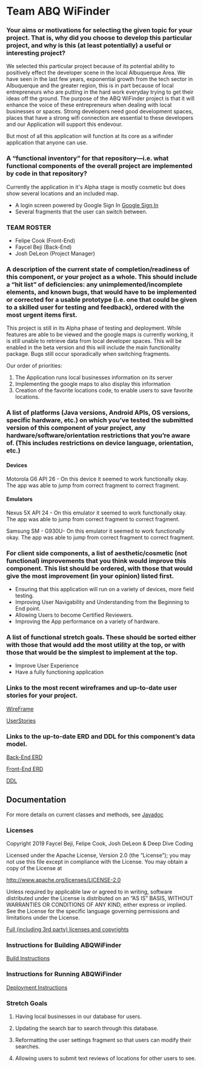 # Team ABQ WiFinder

### Your aims or motivations for selecting the given topic for your project. That is, why did you choose to develop this particular project, and why is this (at least potentially) a useful or interesting project?

We selected this particular project because of its potential ability to positively effect the developer scene in the local Albuquerque Area. We have seen in the last few years, exponential growth from the tech sector in Albuquerque and the greater region, this is in part because of local entrepreneurs who are putting in the hard work everyday trying to get their ideas off the ground. The purpose of the ABQ WiFinder project is that it will enhance the voice of these entrepreneurs when dealing with local businesses or spaces. Strong developers need good development spaces, places that have a strong wifi connection are essential to these developers and our Application will support this endevour. 

But most of all this application will function at its core as a wifinder application that anyone can use. 

### A “functional inventory” for that repository—i.e. what functional components of the overall project are implemented by code in that repository?

  Currently the application in it's Alpha stage is mostly cosmetic but does show several locations and an included map. 
- A login screen powered by Google Sign In [Google Sign In](https://github.com/googlesamples/google-services/tree/master/android/signin)
- Several fragments that the user can switch between. 

### TEAM ROSTER

- Felipe Cook (Front-End)
- Faycel Beji (Back-End)
- Josh DeLeon (Project Manager)

### A description of the current state of completion/readiness of this component, or your project as a whole. This should include a “hit list” of deficiencies: any unimplemented/incomplete elements, and known bugs, that would have to be implemented or corrected for a usable prototype (i.e. one that could be given to a skilled user for testing and feedback), ordered with the most urgent items first.

This project is still in its Alpha phase of testing and deployment. While features are able to be viewed and the google maps is currently working, it is still unable to retrieve data from local developer spaces. This will be enabled in the beta version and this will include the main functionality package. Bugs still occur sporadically when switching fragments.

Our order of priorities:
1. The Application runs local businesses information on its server
2. Implementing the google maps to also display this information
3. Creation of the favorite locations code, to enable users to save favorite locations. 

### A list of platforms (Java versions, Android APIs, OS versions, specific hardware, etc.) on which you’ve tested the submitted version of this component of your project, any hardware/software/orientation restrictions that you’re aware of. (This includes restrictions on device language, orientation, etc.)

#### Devices

Motorola G6 API 26 - On this device it seemed to work functionally okay. The app was able to jump from correct fragment to correct fragment.

#### Emulators

Nexus 5X API 24 - On this emulator it seemed to work functionally okay. The app was able to jump from correct fragment to correct fragment.

Samsung SM - G930U- On this emulator it seemed to work functionally okay. The app was able to jump from correct fragment to correct fragment.

### For client side components, a list of aesthetic/cosmetic (not functional) improvements that you think would improve this component. This list should be ordered, with those that would give the most improvement (in your opinion) listed first.

- Ensuring that this application will run on a variety of devices, more field testing. 
- Improving User Navigability and Understanding from the Beginning to End point.
- Allowing Users to become Certified Reviewers.
- Improving the App performance on a variety of hardware. 

### A list of functional stretch goals. These should be sorted either with those that would add the most utility at the top, or with those that would be the simplest to implement at the top.

- Improve User Experience
- Have a fully functioning application

### Links to the most recent wireframes and up-to-date user stories for your project.

[WireFrame](https://github.com/teamabqwifinder/ABQ-WiFinder-Pre-Planning/blob/master/WireFrame.pdf)

[UserStories](https://github.com/teamabqwifinder/ABQ-WiFinder-Pre-Planning/blob/master/UserStory.md)

### Links to the up-to-date ERD and DDL for this component’s data model.

[Back-End ERD](https://github.com/teamabqwifinder/ABQ-WiFinder-Pre-Planning/blob/master/WiFinderBackEndFinalUpdate.pdf)

[Front-End ERD](https://github.com/teamabqwifinder/ABQ-WiFinder-Pre-Planning/blob/master/Capstone_ERD.pdf)

[DDL](https://github.com/teamabqwifinder/BackEnd-AbqWiFinder/blob/master/DDL.sql)

## Documentation
For more details on current classes and methods, see [Javadoc](docs/api/)

### Licenses

Copyright 2019 Faycel Beji, Felipe Cook, Josh DeLeon & Deep Dive Coding

Licensed under the Apache License, Version 2.0 (the “License”); you may not use this file except in compliance with the License. You may obtain a copy of the License at

http://www.apache.org/licenses/LICENSE-2.0

Unless required by applicable law or agreed to in writing, software distributed under the License is distributed on an “AS IS” BASIS, WITHOUT WARRANTIES OR CONDITIONS OF ANY KIND, either express or implied. See the License for the specific language governing permissions and limitations under the License.

[Full (including 3rd party) licenses and copyrights](https://github.com/teamabqwifinder/ABQ-WiFinder-Pre-Planning/blob/master/Copyright.md)

### Instructions for Building ABQWiFinder

[Build Instructions](https://github.com/teamabqwifinder/Docs/blob/master/Basic-User-Instructions.md)

### Instructions for Running ABQWiFinder

[Deployment Instructions](https://github.com/teamabqwifinder/Docs/blob/master/Deployment-Instructions.md)

### Stretch Goals

1. Having local businesses in our database for users.

2. Updating the search bar to search through this database.

3. Reformatting the user settings fragment so that users can modify their searches.

4. Allowing users to submit text reviews of locations for other users to see. 


